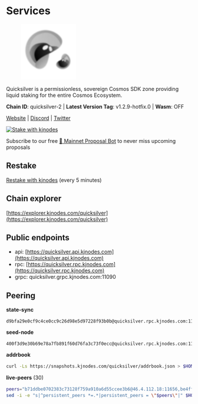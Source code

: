 # Services

<figure><img src="https://raw.githubusercontent.com/kj89/cosmos-images/main/logos/quicksilver.png" width="150" alt=""><figcaption></figcaption></figure>

Quicksilver is a permissionless, sovereign Cosmos SDK zone providing liquid staking for the entire Cosmos Ecosystem.

**Chain ID**: quicksilver-2 | **Latest Version Tag**: v1.2.9-hotfix.0 | **Wasm**: OFF

[Website](https://quicksilver.zone) | [Discord](https://discord.gg/quicksilverprotocol) | [Twitter](https://twitter.com/quicksilverzone)

[![Stake with kjnodes](https://i.ibb.co/cr44Q8j/button-stake-with-kjnodes.png)](https://restake.app/quicksilver/quickvaloper1fqfgpwdngmmay6ah7mg9y4k7ayykpzu6l3ht2m)

Subscribe to our free [🤖 Mainnet Proposal Bot](https://t.me/kjnodes_proposal_bot) to never miss upcoming proposals

## Restake

[Restake with kjnodes](https://restake.app/quicksilver/quickvaloper1fqfgpwdngmmay6ah7mg9y4k7ayykpzu6l3ht2m) (every 5 minutes)
## Chain explorer
[https://explorer.kjnodes.com/quicksilver](https://explorer.kjnodes.com/quicksilver)

## Public endpoints

* api: [https://quicksilver.api.kjnodes.com](https://quicksilver.api.kjnodes.com)
* rpc: [https://quicksilver.rpc.kjnodes.com](https://quicksilver.rpc.kjnodes.com)
* grpc: quicksilver.grpc.kjnodes.com:11090

## Peering

**state-sync**

```text
d9bfa29e0cf9c4ce0cc9c26d98e5d97228f93b0b@quicksilver.rpc.kjnodes.com:11656
```

**seed-node**

```text
400f3d9e30b69e78a7fb891f60d76fa3c73f0ecc@quicksilver.rpc.kjnodes.com:11659
```

**addrbook**
```bash
curl -Ls https://snapshots.kjnodes.com/quicksilver/addrbook.json > $HOME/.quicksilverd/config/addrbook.json
```

**live-peers** (30)
```bash
peers="b71ddbe0702383c73128f759a910a6d55ccee3b6@46.4.112.18:11656,be4ff5b09936e32d9a4f87f5a5118973160d58f2@78.47.214.204:26656,5fa47201aa5208c30982b6f9d8ca44222d256fc5@51.91.70.90:48656,cdd8e0e425f107d249389a5e4cea3494185d4a3a@193.70.45.106:11156,ce593f9bffc471ba4b980a435a3e2f8eaa5b464e@34.89.247.21:26656,d9bfa29e0cf9c4ce0cc9c26d98e5d97228f93b0b@65.109.88.38:11656,3b3c0037090a1b5ef9f7ac58ff79f33dffdd188a@142.132.253.112:15656,03b3e3093b6cd33fba9f00cea6c2a560f89c61d6@195.14.6.2:26656,225a08945298003a397eb6a51854525948fd9a5b@162.55.245.149:2010,8a0740d4b70629c26022db7525132da0062bf42b@194.62.99.114:26656,c3ec2daba16e457ca5117079f34ff49e99e7572d@65.109.94.221:35656,040c3f32308aa75fa0f4d3b1b7c88ab5d45058a9@65.109.19.176:26656,6785dbb8a0138600e0e0faaa77baa375451b38bb@162.55.132.48:15620,f73ee3d2450f41bcf1b2975552cdf60a118a64c9@46.4.50.247:11656,0865ef3e5a613f75f17a0092bd47e71d8c171124@51.222.44.116:15656,a4f29a68180d1a1c931b50e2438a63b0d45d6915@89.58.48.229:26656,ebc272824924ea1a27ea3183dd0b9ba713494f83@195.3.220.136:27026,ef1cb5bff5b76957f02636a30d5d85d861a35dbe@65.109.92.240:21026,e3dd956ac4081ba42ae3d038edd6d80ddf092751@198.199.90.99:26656,e726816f42831689eab9378d5d577f1d06d25716@176.9.188.21:26656,ce3837aa07eb0967c024d4c592f7c2730754bdd8@157.90.179.182:26656,9bd2b7e39fb0d823402f22c90e3000fdf3cd05bf@88.99.104.180:26656,a1f5e0b68f36091d5fc8f30aba914b6c191f21fa@65.108.128.201:11156,185f80586290dcd53db67ebc2da1e146e291bcd6@148.251.13.186:11156,ebafaa0d0087ecfc785b095d6a91a67a12eecd80@5.9.100.25:26656,602700ce2ed57b2176514ec2ecbda079caa7a536@178.170.40.28:15620,ce4e8f10525ace89748180bddbd52fda70b78295@135.181.60.184:11656,0ad45ecd219b9151ac17951dc1cd6303bcda2b58@65.109.106.169:26656,cbc2c7a7cd39750abee0dcd5dd2832feddbde20e@50.21.173.76:26656,ae44851a5d63d70382c1621bc7727db2a40d10d0@88.99.164.158:21026"
sed -i -e "s|^persistent_peers *=.*|persistent_peers = \"$peers\"|" $HOME/.quicksilverd/config/config.toml
```
